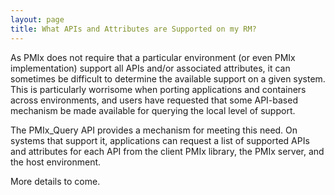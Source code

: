 ```yaml
---
layout: page
title: What APIs and Attributes are Supported on my RM?
---
```


As PMIx does not require that a particular environment (or even PMIx
implementation) support all APIs and/or associated attributes, it can
sometimes be difficult to determine the available support on a given
system. This is particularly worrisome when porting applications and
containers across environments, and users have requested that some
API-based mechanism be made available for querying the local level of
support.

The PMIx\_Query API provides a mechanism for meeting this need. On
systems that support it, applications can request a list of supported
APIs and attributes for each API from the client PMIx library, the PMIx
server, and the host environment.

More details to come.

